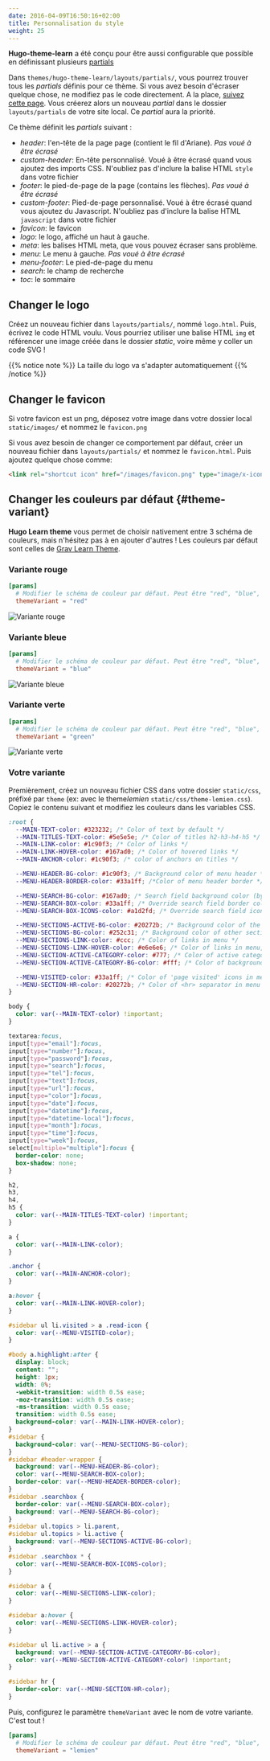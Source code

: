 ```yaml
---
date: 2016-04-09T16:50:16+02:00
title: Personnalisation du style
weight: 25
---
```


**Hugo-theme-learn** a été conçu pour être aussi configurable que possible en définissant plusieurs [partials](https://gohugo.io/templates/partials/)

Dans `themes/hugo-theme-learn/layouts/partials/`, vous pourrez trouver tous les _partials_ définis pour ce thème. Si vous avez besoin d'écraser quelque chose, ne modifiez pas le code directement. A la place, [suivez cette page](https://gohugo.io/themes/customizing/). Vous créerez alors un nouveau _partial_ dans le dossier `layouts/partials` de votre site local. Ce _partial_ aura la priorité.

Ce thème définit les _partials_ suivant :

- _header_: l'en-tête de la page page (contient le fil d'Ariane). _Pas voué à être écrasé_
- _custom-header_: En-tête personnalisé. Voué à être écrasé quand vous ajoutez des imports CSS. N'oubliez pas d'inclure la balise HTML `style` dans votre fichier
- _footer_: le pied-de-page de la page (contains les flèches). _Pas voué à être écrasé_
- _custom-footer_: Pied-de-page personnalisé. Voué à être écrasé quand vous ajoutez du Javascript. N'oubliez pas d'inclure la balise HTML `javascript` dans votre fichier
- _favicon_: le favicon
- _logo_: le logo, affiché un haut à gauche.
- _meta_: les balises HTML meta, que vous pouvez écraser sans problème.
- _menu_: Le menu à gauche. _Pas voué à être écrasé_
- _menu-footer_: Le pied-de-page du menu
- _search_: le champ de recherche
- _toc_: le sommaire

## Changer le logo

Créez un nouveau fichier dans `layouts/partials/`, nommé `logo.html`. Puis, écrivez le code HTML voulu.
Vous pourriez utiliser une balise HTML `img` et référencer une image créée dans le dossier _static_, voire même y coller un code SVG !

{{% notice note %}}
La taille du logo va s'adapter automatiquement
{{% /notice %}}

## Changer le favicon

Si votre favicon est un png, déposez votre image dans votre dossier local `static/images/` et nommez le `favicon.png`

Si vous avez besoin de changer ce comportement par défaut, créer un nouveau fichier dans `layouts/partials/` et nommez le `favicon.html`. Puis ajoutez quelque chose comme:

```html
<link rel="shortcut icon" href="/images/favicon.png" type="image/x-icon" />
```

## Changer les couleurs par défaut {#theme-variant}

**Hugo Learn theme** vous permet de choisir nativement entre 3 schéma de couleurs, mais n'hésitez pas à en ajouter d'autres ! Les couleurs par défaut sont celles de [Grav Learn Theme](https://learn.getgrav.org/).

### Variante rouge

```toml
[params]
  # Modifier le schéma de couleur par défaut. Peut être "red", "blue", "green".
  themeVariant = "red"
```

![Variante rouge](/en/basics/style-customization/images/red-variant.png?width=60pc)

### Variante bleue

```toml
[params]
  # Modifier le schéma de couleur par défaut. Peut être "red", "blue", "green".
  themeVariant = "blue"
```

![Variante bleue](/en/basics/style-customization/images/blue-variant.png?width=60pc)

### Variante verte

```toml
[params]
  # Modifier le schéma de couleur par défaut. Peut être "red", "blue", "green".
  themeVariant = "green"
```

![Variante verte](/en/basics/style-customization/images/green-variant.png?width=60pc)

### Votre variante

Premièrement, créez un nouveau fichier CSS dans votre dossier `static/css`, préfixé par `theme` (ex: avec le theme*lemien* `static/css/theme-lemien.css`). Copiez le contenu suivant et modifiez les couleurs dans les variables CSS.

```css
:root {
  --MAIN-TEXT-color: #323232; /* Color of text by default */
  --MAIN-TITLES-TEXT-color: #5e5e5e; /* Color of titles h2-h3-h4-h5 */
  --MAIN-LINK-color: #1c90f3; /* Color of links */
  --MAIN-LINK-HOVER-color: #167ad0; /* Color of hovered links */
  --MAIN-ANCHOR-color: #1c90f3; /* color of anchors on titles */

  --MENU-HEADER-BG-color: #1c90f3; /* Background color of menu header */
  --MENU-HEADER-BORDER-color: #33a1ff; /*Color of menu header border */

  --MENU-SEARCH-BG-color: #167ad0; /* Search field background color (by default borders + icons) */
  --MENU-SEARCH-BOX-color: #33a1ff; /* Override search field border color */
  --MENU-SEARCH-BOX-ICONS-color: #a1d2fd; /* Override search field icons color */

  --MENU-SECTIONS-ACTIVE-BG-color: #20272b; /* Background color of the active section and its childs */
  --MENU-SECTIONS-BG-color: #252c31; /* Background color of other sections */
  --MENU-SECTIONS-LINK-color: #ccc; /* Color of links in menu */
  --MENU-SECTIONS-LINK-HOVER-color: #e6e6e6; /* Color of links in menu, when hovered */
  --MENU-SECTION-ACTIVE-CATEGORY-color: #777; /* Color of active category text */
  --MENU-SECTION-ACTIVE-CATEGORY-BG-color: #fff; /* Color of background for the active category (only) */

  --MENU-VISITED-color: #33a1ff; /* Color of 'page visited' icons in menu */
  --MENU-SECTION-HR-color: #20272b; /* Color of <hr> separator in menu */
}

body {
  color: var(--MAIN-TEXT-color) !important;
}

textarea:focus,
input[type="email"]:focus,
input[type="number"]:focus,
input[type="password"]:focus,
input[type="search"]:focus,
input[type="tel"]:focus,
input[type="text"]:focus,
input[type="url"]:focus,
input[type="color"]:focus,
input[type="date"]:focus,
input[type="datetime"]:focus,
input[type="datetime-local"]:focus,
input[type="month"]:focus,
input[type="time"]:focus,
input[type="week"]:focus,
select[multiple="multiple"]:focus {
  border-color: none;
  box-shadow: none;
}

h2,
h3,
h4,
h5 {
  color: var(--MAIN-TITLES-TEXT-color) !important;
}

a {
  color: var(--MAIN-LINK-color);
}

.anchor {
  color: var(--MAIN-ANCHOR-color);
}

a:hover {
  color: var(--MAIN-LINK-HOVER-color);
}

#sidebar ul li.visited > a .read-icon {
  color: var(--MENU-VISITED-color);
}

#body a.highlight:after {
  display: block;
  content: "";
  height: 1px;
  width: 0%;
  -webkit-transition: width 0.5s ease;
  -moz-transition: width 0.5s ease;
  -ms-transition: width 0.5s ease;
  transition: width 0.5s ease;
  background-color: var(--MAIN-LINK-HOVER-color);
}
#sidebar {
  background-color: var(--MENU-SECTIONS-BG-color);
}
#sidebar #header-wrapper {
  background: var(--MENU-HEADER-BG-color);
  color: var(--MENU-SEARCH-BOX-color);
  border-color: var(--MENU-HEADER-BORDER-color);
}
#sidebar .searchbox {
  border-color: var(--MENU-SEARCH-BOX-color);
  background: var(--MENU-SEARCH-BG-color);
}
#sidebar ul.topics > li.parent,
#sidebar ul.topics > li.active {
  background: var(--MENU-SECTIONS-ACTIVE-BG-color);
}
#sidebar .searchbox * {
  color: var(--MENU-SEARCH-BOX-ICONS-color);
}

#sidebar a {
  color: var(--MENU-SECTIONS-LINK-color);
}

#sidebar a:hover {
  color: var(--MENU-SECTIONS-LINK-HOVER-color);
}

#sidebar ul li.active > a {
  background: var(--MENU-SECTION-ACTIVE-CATEGORY-BG-color);
  color: var(--MENU-SECTION-ACTIVE-CATEGORY-color) !important;
}

#sidebar hr {
  border-color: var(--MENU-SECTION-HR-color);
}
```

Puis, configurez le paramètre `themeVariant` avec le nom de votre variante. C'est tout !

```toml
[params]
  # Modifier le schéma de couleur par défaut. Peut être "red", "blue", "green".
  themeVariant = "lemien"
```
